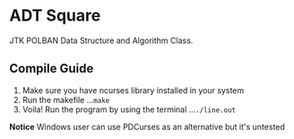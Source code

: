 # ADT Square
JTK POLBAN Data Structure and Algorithm Class.

## Compile Guide
1. Make sure you have ncurses library installed in your system
2. Run the makefile
...`make`
3. Voila! Run the program by using the terminal
...`./line.out`

**Notice** Windows user can use PDCurses as an alternative but it's untested
